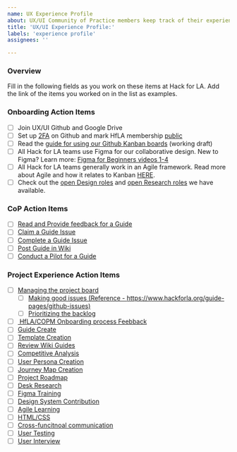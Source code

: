 ```yaml
---
name: UX Experience Profile
about: UX/UI Community of Practice members keep track of their experience at HfLA
title: 'UX/UI Experience Profile:'
labels: 'experience profile'
assignees: ''

---
```



### Overview
Fill in the following fields as you work on these items at Hack for LA. Add the link of the items you worked on in the list as examples.

### Onboarding Action Items
- [ ] Join UX/UI Github and Google Drive
- [ ] Set up [2FA](https://www.hackforla.org/guide-pages/2FA.html) on Github and mark HfLA membership [public](https://docs.github.com/en/github/setting-up-and-managing-your-github-user-account/publicizing-or-hiding-organization-membership#changing-the-visibility-of-your-organization-membership)
- [ ] Read the [guide for using our Github Kanban boards](https://docs.google.com/document/d/11Fe7mNdmPBP5bD_yLJ1C0_I1TmoK47AuHHrdhdDyWCs/edit#heading=h.nl3p4nf4eqb4) (working draft)
- [ ] All Hack for LA teams use Figma for our collaborative design. New to Figma? Learn more: [Figma for Beginners videos 1-4](https://www.youtube.com/watch?v=dXQ7IHkTiMM&ab_channel=Figma)  
- [ ] All Hack for LA teams generally work in an Agile framework. Read more about Agile and how it relates to Kanban [HERE](https://www.atlassian.com/agile).
- [ ] Check out the [open Design roles](https://github.com/hackforla/UI-UX/projects/3) and [open Research roles](https://github.com/hackforla/UI-UX/projects/2) we have available.

### CoP Action Items
- [ ] [Read and Provide feedback for a Guide]()
- [ ] [Claim a Guide Issue]()
- [ ] [Complete a Guide Issue]()
- [ ] [Post Guide in Wiki]()
- [ ] [Conduct a Pilot for a Guide]()

### Project Experience Action Items
- [ ] [Managing the project board]()
   - [ ] [Making good issues (Reference - https://www.hackforla.org/guide-pages/github-issues)]()
   - [ ] [Prioritizing the backlog]()
- [ ] [ HfLA/COPM Onboarding process Feebback]()
- [ ] [Guide Create]()
- [ ] [Template Creation]()
- [ ] [Review Wiki Guides]()
- [ ] [Competitive Analysis]()
- [ ] [User Persona Creation]()
- [ ] [Journey Map Creation]()
- [ ] [Project Roadmap]()
- [ ] [Desk Research]()
- [ ] [Figma Training]()
- [ ] [Design System Contribution]()
- [ ] [Agile Learning]()
- [ ] [HTML/CSS]()
- [ ] [Cross-funcitnoal communication]()
- [ ] [User Testing]()
- [ ] [User Interview]()
